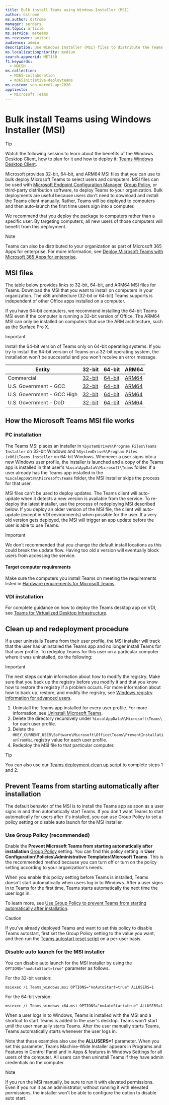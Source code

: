 ```yaml
---
title: Bulk install Teams using Windows Installer (MSI)
author: dstrome
ms.author: dstrome
manager: serdars
ms.topic: article
ms.service: msteams
ms.reviewer: amitsri
audience: admin
description: Use Windows Installer (MSI) files to distribute the Teams client to multiple users and computers.
ms.localizationpriority: medium
search.appverid: MET150
f1.keywords:
  - NOCSH
ms.collection: 
  - M365-collaboration
  - m365initiative-deployteams
ms.custom: seo-marvel-apr2020
appliesto: 
  - Microsoft Teams
---
```


# Bulk install Teams using Windows Installer (MSI)

> [!Tip]
> Watch the following session to learn about the benefits of the Windows Desktop Client, how to plan for it and how to deploy it: [Teams Windows Desktop Client](https://aka.ms/teams-clients).

Microsoft provides 32-bit, 64-bit, and ARM64 MSI files that you can use to bulk deploy Microsoft Teams to select users and computers. MSI files can be used with [Microsoft Endpoint Configuration Manager](/configmgr/core/understand/introduction), [Group Policy](/troubleshoot/windows-server/group-policy/use-group-policy-to-install-software), or third-party distribution software, to deploy Teams to your organization. Bulk deployments are useful because users don't need to download and install the Teams client manually. Rather, Teams will be deployed to computers and then auto-launch the first time users sign into a computer.

We recommend that you deploy the package to computers rather than a specific user. By targeting computers, all new users of those computers will benefit from this deployment.

>[!NOTE]
> Teams can also be distributed to your organization as part of Microsoft 365 Apps for enterprise. For more information, see [Deploy Microsoft Teams with Microsoft 365 Apps for enterprise](/deployoffice/teams-install).

## MSI files

The table below provides links to 32-bit, 64-bit, and ARM64 MSI files for Teams. Download the MSI that you want to install on computers in your organization. The x86 architecture (32-bit or 64-bit) Teams supports is independent of other Office apps installed on a computer.

If you have 64-bit computers, we recommend installing the 64-bit Teams MSI even if the computer is running a 32-bit version of Office. The ARM64 MSI can only be installed on computers that use the ARM architecture, such as the Surface Pro X.

> [!IMPORTANT]
> Install the 64-bit version of Teams only on 64-bit operating systems. If you try to install the 64-bit version of Teams on a 32-bit operating system, the installation won't be successful and you won't receive an error message.

|Entity  |32-bit      |64-bit      | ARM64 |
|---------|---------|---------|-----------|
|Commercial     | [32-bit](https://teams.microsoft.com/downloads/desktopurl?env=production&plat=windows&managedInstaller=true&download=true)        | [64-bit](https://teams.microsoft.com/downloads/desktopurl?env=production&plat=windows&arch=x64&managedInstaller=true&download=true)       | [ARM64](https://teams.microsoft.com/downloads/desktopurl?env=production&plat=windows&arch=arm64&managedInstaller=true&download=true)|
|U.S. Government - GCC     | [32-bit](https://teams.microsoft.com/downloads/desktopurl?env=production&plat=windows&managedInstaller=true&ring=general_gcc&download=true)       | [64-bit](https://teams.microsoft.com/downloads/desktopurl?env=production&plat=windows&arch=x64&managedInstaller=true&ring=general_gcc&download=true)        |[ARM64](https://teams.microsoft.com/downloads/desktopurl?env=production&plat=windows&arch=arm64&managedInstaller=true&download=true) |
|U.S. Government - GCC High    | [32-bit](https://gov.teams.microsoft.us/downloads/desktopurl?env=production&plat=windows&managedInstaller=true&download=true)         | [64-bit](https://gov.teams.microsoft.us/downloads/desktopurl?env=production&plat=windows&arch=x64&managedInstaller=true&download=true)        |[ARM64](https://teams.microsoft.com/downloads/desktopurl?env=production&plat=windows&arch=arm64&managedInstaller=true&download=true) |
|U.S. Government - DoD     | [32-bit](https://dod.teams.microsoft.us/downloads/desktopurl?env=production&plat=windows&managedInstaller=true&download=true)        | [64-bit](https://dod.teams.microsoft.us/downloads/desktopurl?env=production&plat=windows&arch=x64&managedInstaller=true&download=true)        | [ARM64](https://teams.microsoft.com/downloads/desktopurl?env=production&plat=windows&arch=arm64&managedInstaller=true&download=true)|

## How the Microsoft Teams MSI file works

### PC installation

The Teams MSI places an installer in `%SystemDrive%\Program Files\Teams Installer` on 32-bit Windows and `%SystemDrive%\Program Files (x86)\Teams Installer` on 64-bit Windows. Whenever a user signs into a new Windows user profile, the installer is launched and a copy of the Teams app is installed in that user's `%LocalAppData%\Microsoft\Teams` folder. If a user already has the Teams app installed in the `%LocalAppData%\Microsoft\Teams` folder, the MSI installer skips the process for that user.

MSI files can't be used to deploy updates. The Teams client will auto-update when it detects a new version is available from the service. To re-deploy the latest installer, use the process of redeploying MSI described below. If you deploy an older version of the MSI file, the client will auto-update (except in VDI environments) when possible for the user. If a very old version gets deployed, the MSI will trigger an app update before the user is able to use Teams.

> [!IMPORTANT]
> We don't recommended that you change the default install locations as this could break the update flow. Having too old a version will eventually block users from
> accessing the service.

#### Target computer requirements

Make sure the computers you install Teams on meeting the requirements listed in [Hardware requirements for Microsoft Teams](hardware-requirements-for-the-teams-app.md).

### VDI installation

For complete guidance on how to deploy the Teams desktop app on VDI, see [Teams for Virtualized Desktop Infrastructure](teams-for-vdi.md).

## Clean up and redeployment procedure

If a user uninstalls Teams from their user profile, the MSI installer will track that the user has uninstalled the Teams app and no longer install Teams for that user profile. To redeploy Teams for this user on a particular computer where it was uninstalled, do the following:

> [!IMPORTANT]
> The next steps contain information about how to modify the registry. Make sure that you back up the registry before you modify it and that you know how to restore the registry if a problem occurs. For more information about how to back up, restore, and modify the registry, see [Windows registry information for advanced users](https://support.microsoft.com/help/256986).

1. Uninstall the Teams app installed for every user profile. For more information, see [Uninstall Microsoft Teams](https://support.office.com/article/uninstall-microsoft-teams-3b159754-3c26-4952-abe7-57d27f5f4c81#ID0EAABAAA=Desktop).
2. Delete the directory recursively under `%LocalAppData%\Microsoft\Teams\` for each user profile.
3. Delete the `HKEY_CURRENT_USER\Software\Microsoft\Office\Teams\PreventInstallationFromMsi` registry value for each user profile.
4. Redeploy the MSI file to that particular computer.

> [!TIP]
> You can also use our [Teams deployment clean up script](scripts/powershell-script-deployment-cleanup.md) to complete steps 1 and 2.  

## Prevent Teams from starting automatically after installation

The default behavior of the MSI is to install the Teams app as soon as a user signs in and then automatically start Teams. If you don't want Teams to start automatically for users after it's installed, you can use Group Policy to set a policy setting or disable auto launch for the MSI installer.

### Use Group Policy (recommended)

Enable the **Prevent Microsoft Teams from starting automatically after installation** [Group Policy](/troubleshoot/windows-server/group-policy/use-group-policy-to-install-software) setting. You can find this policy setting in **User Configuration**\\**Policies**\\**Administrative Templates**\\**Microsoft Teams**. This is the recommended method because you can turn off or turn on the policy setting according to your organization's needs.

When you enable this policy setting before Teams is installed, Teams doesn't start automatically when users log in to Windows. After a user signs in to Teams for the first time, Teams starts automatically the next time the user logs in.

To learn more, see [Use Group Policy to prevent Teams from starting automatically after installation](/deployoffice/teams-install#use-group-policy-to-prevent-microsoft-teams-from-starting-automatically-after-installation).

> [!CAUTION]
> If you've already deployed Teams and want to set this policy to disable Teams autostart, first set the Group Policy setting to the value you want, and then run the [Teams autostart reset script](scripts/powershell-script-teams-reset-autostart.md) on a per-user basis.

### Disable auto launch for the MSI installer

You can disable auto launch for the MSI installer by using the `OPTIONS="noAutoStart=true"` parameter as follows.  

For the 32-bit version:

```console
msiexec /i Teams_windows.msi OPTIONS="noAutoStart=true" ALLUSERS=1
```

For the 64-bit version:

```console
msiexec /i Teams_windows_x64.msi OPTIONS="noAutoStart=true" ALLUSERS=1
```

When a user logs in to Windows, Teams is installed with the MSI and a shortcut to start Teams is added to the user's desktop. Teams won't start until the user manually starts Teams. After the user manually starts Teams, Teams automatically starts whenever the user logs in.

Note that these examples also use the **ALLUSERS=1** parameter. When you set this parameter, Teams Machine-Wide Installer appears in Programs and Features in Control Panel and in Apps & features in Windows Settings for all users of the computer. All users can then uninstall Teams if they have admin credentials on the computer.

> [!Note]
> If you run the MSI manually, be sure to run it with elevated permissions. Even if you run it as an administrator, without running it with elevated permissions, the installer won't be able to configure the option to disable auto start.
